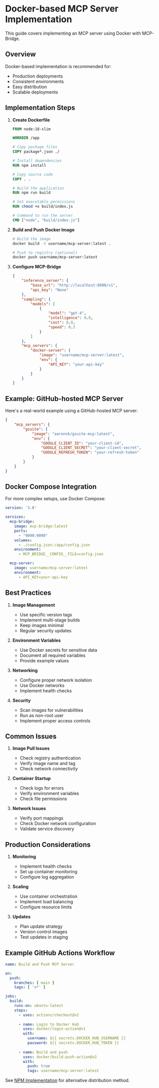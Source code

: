 # Docker-based MCP Server Implementation

This guide covers implementing an MCP server using Docker with MCP-Bridge.

## Overview

Docker-based implementation is recommended for:
- Production deployments
- Consistent environments
- Easy distribution
- Scalable deployments

## Implementation Steps

1. **Create Dockerfile**
   ```dockerfile
   FROM node:18-slim
   
   WORKDIR /app
   
   # Copy package files
   COPY package*.json ./
   
   # Install dependencies
   RUN npm install
   
   # Copy source code
   COPY . .
   
   # Build the application
   RUN npm run build
   
   # Set executable permissions
   RUN chmod +x build/index.js
   
   # Command to run the server
   CMD ["node", "build/index.js"]
   ```

2. **Build and Push Docker Image**
   ```bash
   # Build the image
   docker build -t username/mcp-server:latest .
   
   # Push to registry (optional)
   docker push username/mcp-server:latest
   ```

3. **Configure MCP-Bridge**
   ```json
   {
       "inference_server": {
           "base_url": "http://localhost:8000/v1",
           "api_key": "None"
       },
       "sampling": {
           "models": [
               {
                   "model": "gpt-4",
                   "intelligence": 0.8,
                   "cost": 0.9,
                   "speed": 0.3
               }
           ]
       },
       "mcp_servers": {
           "docker-server": {
               "image": "username/mcp-server:latest",
               "env": {
                   "API_KEY": "your-api-key"
               }
           }
       }
   }
   ```

## Example: GitHub-hosted MCP Server

Here's a real-world example using a GitHub-hosted MCP server:

```json
{
    "mcp_servers": {
        "gsuite": {
            "image": "aaronsb/gsuite-mcp:latest",
            "env": {
                "GOOGLE_CLIENT_ID": "your-client-id",
                "GOOGLE_CLIENT_SECRET": "your-client-secret",
                "GOOGLE_REFRESH_TOKEN": "your-refresh-token"
            }
        }
    }
}
```

## Docker Compose Integration

For more complex setups, use Docker Compose:

```yaml
version: '3.8'

services:
  mcp-bridge:
    image: mcp-bridge:latest
    ports:
      - "9090:9090"
    volumes:
      - ./config.json:/app/config.json
    environment:
      - MCP_BRIDGE__CONFIG__FILE=config.json

  mcp-server:
    image: username/mcp-server:latest
    environment:
      - API_KEY=your-api-key
```

## Best Practices

1. **Image Management**
   - Use specific version tags
   - Implement multi-stage builds
   - Keep images minimal
   - Regular security updates

2. **Environment Variables**
   - Use Docker secrets for sensitive data
   - Document all required variables
   - Provide example values

3. **Networking**
   - Configure proper network isolation
   - Use Docker networks
   - Implement health checks

4. **Security**
   - Scan images for vulnerabilities
   - Run as non-root user
   - Implement proper access controls

## Common Issues

1. **Image Pull Issues**
   - Check registry authentication
   - Verify image name and tag
   - Check network connectivity

2. **Container Startup**
   - Check logs for errors
   - Verify environment variables
   - Check file permissions

3. **Network Issues**
   - Verify port mappings
   - Check Docker network configuration
   - Validate service discovery

## Production Considerations

1. **Monitoring**
   - Implement health checks
   - Set up container monitoring
   - Configure log aggregation

2. **Scaling**
   - Use container orchestration
   - Implement load balancing
   - Configure resource limits

3. **Updates**
   - Plan update strategy
   - Version control images
   - Test updates in staging

## Example GitHub Actions Workflow

```yaml
name: Build and Push MCP Server

on:
  push:
    branches: [ main ]
    tags: [ 'v*' ]

jobs:
  build:
    runs-on: ubuntu-latest
    steps:
      - uses: actions/checkout@v2
      
      - name: Login to Docker Hub
        uses: docker/login-action@v1
        with:
          username: ${{ secrets.DOCKER_HUB_USERNAME }}
          password: ${{ secrets.DOCKER_HUB_TOKEN }}
      
      - name: Build and push
        uses: docker/build-push-action@v2
        with:
          push: true
          tags: username/mcp-server:latest
```

See [NPM Implementation](../npm-mcp) for alternative distribution method.
